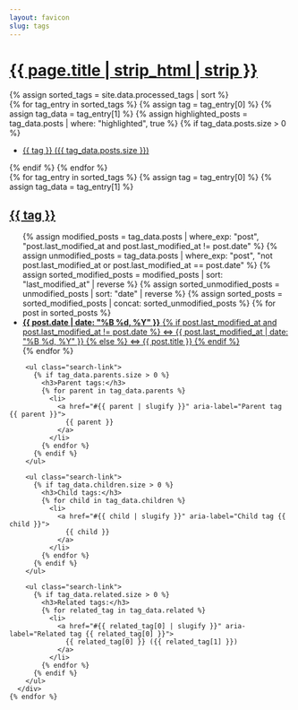 ```yaml
---
layout: favicon
slug: tags
---
```


<h1 class="post-title">
  <a href="#bottom-of-page" aria-label="Go to bottom">{{ page.title | strip_html | strip }}</a>
</h1>

<div class="post-wrapper" aria-label="List of all tags">
  <aside class="tagged-posts">
    {% assign sorted_tags = site.data.processed_tags | sort %}
    <div class="tag-list">
      {% for tag_entry in sorted_tags %}
        {% assign tag = tag_entry[0] %}
        {% assign tag_data = tag_entry[1] %}
        {% assign highlighted_posts = tag_data.posts | where: "highlighted", true %}
        {% if tag_data.posts.size > 0 %}
          <ul class="search-link">
            <li>
              <a href="#{{ tag | slugify }}" aria-label="Tag {{ tag }} with {{ tag_data.posts.size }} posts">
                {{ tag }} ({{ tag_data.posts.size }})
              </a>
            </li>
          </ul>
        {% endif %}
      {% endfor %}
    </div>
  </aside>

  <aside class="tagged-posts">
    {% for tag_entry in sorted_tags %}
      {% assign tag = tag_entry[0] %}
      {% assign tag_data = tag_entry[1] %}
      <div class="tag-list" id="{{ tag | slugify }}" aria-labelledby="{{ tag | slugify | append:"-heading" }}">
        <h2 id="{{ tag | slugify | append:"-heading" }}">
          <a href="#" aria-label="Back to top">{{ tag }}</a>
        </h2>
        <ul class="search-link">
          {% assign modified_posts = tag_data.posts | where_exp: "post", "post.last_modified_at and post.last_modified_at != post.date" %}
          {% assign unmodified_posts = tag_data.posts | where_exp: "post", "not post.last_modified_at or post.last_modified_at == post.date" %}
          {% assign sorted_modified_posts = modified_posts | sort: "last_modified_at" | reverse %}
          {% assign sorted_unmodified_posts = unmodified_posts | sort: "date" | reverse %}
          {% assign sorted_posts = sorted_modified_posts | concat: sorted_unmodified_posts %}
          {% for post in sorted_posts %}
            <li>
              <a href="{{ post.url }}">
                <time datetime="{{ post.date | date_to_xmlschema }}">
                  <strong>{{ post.date | date: "%B %d, %Y" }}</strong>
                </time>
                {% if post.last_modified_at and post.last_modified_at != post.date %}
                  &hArr;
                  <span title="Last updated: {{ post.last_modified_at | date: '%B %d, %Y' }}">
                    {{ post.last_modified_at | date: "%B %d, %Y" }}
                  </span>
                {% else %}
                  &hArr; {{ post.title }}
                {% endif %}
              </a>
            </li>
          {% endfor %}
        </ul>

        <ul class="search-link">
          {% if tag_data.parents.size > 0 %}
            <h3>Parent tags:</h3>
            {% for parent in tag_data.parents %}
              <li>
                <a href="#{{ parent | slugify }}" aria-label="Parent tag {{ parent }}">
                  {{ parent }}
                </a>
              </li>
            {% endfor %}
          {% endif %}
        </ul>

        <ul class="search-link">
          {% if tag_data.children.size > 0 %}
            <h3>Child tags:</h3>
            {% for child in tag_data.children %}
              <li>
                <a href="#{{ child | slugify }}" aria-label="Child tag {{ child }}">
                  {{ child }}
                </a>
              </li>
            {% endfor %}
          {% endif %}
        </ul>

        <ul class="search-link">
          {% if tag_data.related.size > 0 %}
            <h3>Related tags:</h3>
            {% for related_tag in tag_data.related %}
              <li>
                <a href="#{{ related_tag[0] | slugify }}" aria-label="Related tag {{ related_tag[0] }}">
                  {{ related_tag[0] }} ({{ related_tag[1] }})
                </a>
              </li>
            {% endfor %}
          {% endif %}
        </ul>
      </div>
    {% endfor %}
  </aside>
</div>
